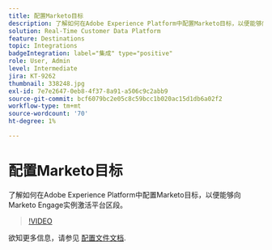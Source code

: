 ```yaml
---
title: 配置Marketo目标
description: 了解如何在Adobe Experience Platform中配置Marketo目标，以便能够向Marketo Engage实例激活平台区段。
solution: Real-Time Customer Data Platform
feature: Destinations
topic: Integrations
badgeIntegration: label="集成" type="positive"
role: User, Admin
level: Intermediate
jira: KT-9262
thumbnail: 338248.jpg
exl-id: 7e7e2647-0eb8-4f37-8a91-a506c9c2abb9
source-git-commit: bcf6079bc2e05c8c59bcc1b020ac15d1db6a02f2
workflow-type: tm+mt
source-wordcount: '70'
ht-degree: 1%

---
```


# 配置Marketo目标

了解如何在Adobe Experience Platform中配置Marketo目标，以便能够向Marketo Engage实例激活平台区段。

>[!VIDEO](https://video.tv.adobe.com/v/338248?quality=12&learn=on)

欲知更多信息，请参见 [配置文件文档](https://experienceleague.adobe.com/docs/experience-platform/rtcdp/profile/profile-browse.html).

